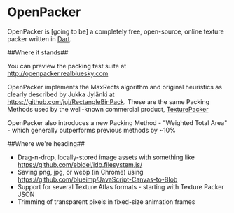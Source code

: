 OpenPacker
==========

OpenPacker is [going to be] a completely free, open-source, online texture packer written in [Dart](https://www.dartlang.org/).

##Where it stands##

You can preview the packing test suite at http://openpacker.realbluesky.com

OpenPacker implements the MaxRects algorithm and original heuristics as clearly described by Jukka Jylänki at https://github.com/juj/RectangleBinPack. These are the same Packing Methods used by the well-known commercial product, [TexturePacker](http://www.codeandweb.com/texturepacker)

OpenPacker also introduces a new Packing Method - "Weighted Total Area" - which generally outperforms previous methods by ~10%

##Where we're heading##

* Drag-n-drop, locally-stored image assets with something like https://github.com/ebidel/idb.filesystem.js/
* Saving png, jpg, or webp (in Chrome) using https://github.com/blueimp/JavaScript-Canvas-to-Blob
* Support for several Texture Atlas formats - starting with Texture Packer JSON
* Trimming of transparent pixels in fixed-size animation frames
